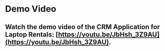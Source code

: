 # Demo Video

## Watch the demo video of the CRM Application for Laptop Rentals: [https://youtu.be/JbHsh_3Z9AU](https://youtu.be/JbHsh_3Z9AU).
